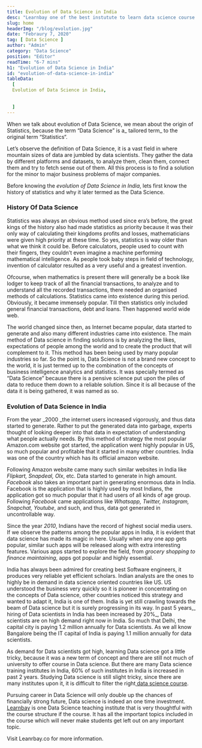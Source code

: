 ```yaml
---
title: Evolution of Data Science in India
desc: "Learnbay one of the best instutute to learn data science course in India, so Enroll Now And Get Your Dream Job!"
slug: home
headerImg: "/blog/evolution.jpg"
date: "Febraury 7, 2020"
tag: [ Data Science ]
author: "Admin"
category: "Data Science"
position: "Editor"
readTime: "6-7 mins"
h1: "Evolution of Data Science in India"
id: "evolution-of-data-science-in-india"
tableData:
  [
  Evolution of Data Science in India,
 
    
  ]
---
```

When we talk about evolution of Data Science, we mean about the origin of Statistics, because the term “Data Science” is a_ tailored term_ to the original term “Statistics“.

Let’s observe the definition of Data Science, it is a vast field in where mountain sizes of data are jumbled by data scientists. They gather the data by different platforms and datasets, to analyze them, clean them, connect them and try to fetch sense out of them. All this process is to find a solution for the minor to major business problems of major companies.

Before knowing the _evolution of Data Science in India_, lets first know the history of statistics and why it later termed as the Data Science.


### History Of Data Science 

Statistics was always an obvious method used since era’s before, the great kings of the history also had made statistics as priority because it was their only way of calculating their kingdoms profits and losses, mathematicians were given high priority at these time. So yes, statistics is way older than what we think it could be. Before calculators, people used to count with their fingers, they couldn’t even imagine a machine performing mathematical intelligence. As people took baby steps in field of technology, invention of calculator resulted as a very useful and a greatest invention.

Ofcourse, when mathematics is present there will generally be a book like lodger to keep track of all the financial transactions, to analyze and to understand all the recorded transactions, there needed an organised methods of calculations. Statistics came into existence during this period. Obviously, it became immensely popular. Till then statistics only included general financial transactions, debt and loans. Then happened world wide web.

The world changed since then, as Internet became popular, data started to generate and also many different industries came into existence. The main method of Data science in finding solutions is by analyzing the likes, expectations of people among the world and to create the product that will complement to it. This method has been being used by many popular industries so far. So the point is, Data Science is not a brand new concept to the world, it is just termed up to the combination of the concepts of business intelligence analytics and statistics. It was specially termed as “Data Science” because there is a pensive science put upon the piles of data to reduce them down to a reliable solution. Since it is all because of the data it is being gathered, it was named as so.


### Evolution of Data Science in India

From the year _2000 _the internet users increased vigorously, and thus data started to generate. Rather to put the generated data into garbage, experts thought of looking deeper into that data in expectation of understanding what people actually needs. By this method of strategy the most popular Amazon.com website got started, the application went highly popular in US, so much popular and profitable that it started in many other countries. India was one of the country which has its official amazon website.

Following Amazon website came many such similar websites in India like _Flipkart, Snapdeal, Olx_, etc. Data started to generate in high amount. _Facebook_ also takes an important part in generating enormous data in India. Facebook is the application that is highly used by most Indians, the application got so much popular that it had users of all kinds of age group. Following _Facebook_ came applications like _Whatsapp, Twitter, Instagram, Snapchat, Youtube_, and such, and thus, data got generated in uncontrollable way.

Since the year _2010_, Indians have the record of highest social media users. If we observe the patterns among the popular apps in India, it is evident that data science has made its magic in here. Usually when any one app gets popular, similar such apps will be released along with extra interesting features. Various apps started to explore the field, from _grocery shopping to finance maintaining_, apps got popular and highly essential.

India has always been admired for creating best Software engineers, it produces very reliable yet efficient scholars. Indian analysts are the ones to highly be in demand in data science oriented countries like US. US understood the business very quickly so it is pioneer in concentrating on the concepts of Data science, other countries noticed this strategy and wanted to adapt it, India is one of them. India is yet still crawling towards the beam of Data science but it is surely progressing in its way. In past 5 years,_ hiring of Data scientists in India has been increased by 20%_, Data scientists are on high demand right now in India. So much that Delhi, the capital city is paying 1.2 million annually for Data scientists. As we all know Bangalore being the IT capital of India is paying 1.1 million annually for data scientists.

As demand for Data scientists got high, learning Data science  got a little tricky, because it was a new term of concept and there are still not much of university to offer course in Data science. But there are many Data science training institutes in India, 60% of such institutes in India is increased in past 2 years. Studying Data science is still slight tricky, since there are many institutes upon it, it is difficult to filter the right[ data science course](https://www.learnbay.in/shop/courses/data-science-training-courses-bangalore/).

Pursuing career in Data Science will only double up the chances of financially strong future, Data science is indeed an one time investment.[ Learnbay](https://www.learnbay.co/data-science-course/) is one Data Science teaching institute that is very thoughtful with the course structure if the course. It has all the important topics included in the course which will never make students get left out on any important topic.

Visit Leanrbay.co for more information.
